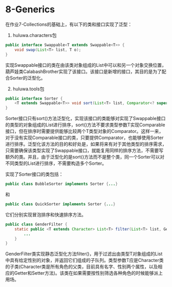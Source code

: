 # 8-Generics

在作业7-Collections的基础上，有以下的类和接口实现了泛型：

1. huluwa.characters包

```java
public interface Swappable<T extends Swappable<T>> {
    void swap(List<T> list, T o);
}
```

实现Swappable接口的类在由该类对象组成的List中可以和另一个对象交换位置，葫芦娃类CalabashBrother实现了该接口。该接口是新增的接口，其目的是为了配合Sorter的泛型化。

2. huluwa.tools包

```java
public interface Sorter {
    <T extends Swappable<T>> void sort(List<T> list, Comparator<? super T> comparator);
}
```

Sorter接口只有sort()方法泛型化，实现该接口的类能够对实现了Swappable接口的类型的对象组成的List进行排序，sort()方法不要求类型参数T实现Comparable接口，但在排序时需要提供能够比较两个T类型对象的Comparator。这样一来，对于没有实现Comparable接口的类，只要提供Comparator，也能够使用Sorter进行排序。泛型化该方法的目的和好处是，如果将来有对于其他类型的排序需求，只需要确保该类型实现了Swappable接口，就能复用同样的排序方法，不需要写额外的类。并且，由于泛型化的是sort()方法而不是整个类，同一个Sorter可以对不同类型的List进行排序，不需要构造多个Sorter。

实现了Sorter接口的类包括：

```java
public class BubbleSorter implements Sorter {...} 
```

和

```java
public class QuickSorter implements Sorter {...}
```

它们分别实现冒泡排序和快速排序方法。

```java
public class GenderFilter {
    static public <T extends Character> List<T> filter(List<T> list, Gender gender) {
        ...
    }
}
```

GenderFilter类实现静态泛型化方法filter()，用于过滤出由类型T对象组成的List中具有给定性别的对象，并返回它们组成的子队列。类型参数T应是Character类的子类(Character类是所有角色的父类，目前具有名字、性别两个属性，以及相应的Getter和Setter方法)。该类在如果需要按性别筛选各种角色的时候能够派上用场。

